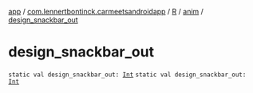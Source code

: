 [app](../../../index.md) / [com.lennertbontinck.carmeetsandroidapp](../../index.md) / [R](../index.md) / [anim](index.md) / [design_snackbar_out](./design_snackbar_out.md)

# design_snackbar_out

`static val design_snackbar_out: `[`Int`](https://kotlinlang.org/api/latest/jvm/stdlib/kotlin/-int/index.html)
`static val design_snackbar_out: `[`Int`](https://kotlinlang.org/api/latest/jvm/stdlib/kotlin/-int/index.html)